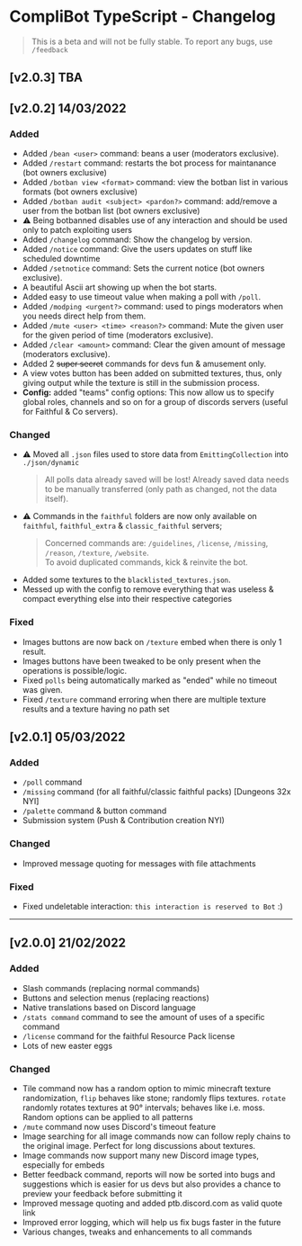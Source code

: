 # CompliBot TypeScript - Changelog
> This is a beta and will not be fully stable. To report any bugs, use `/feedback`

## [v2.0.3] TBA

## [v2.0.2] 14/03/2022

### Added
- Added `/bean <user>` command: beans a user (moderators exclusive).
- Added `/restart` command: restarts the bot process for maintanance (bot owners exclusive) 
- Added `/botban view <format>` command: view the botban list in various formats (bot owners exclusive)
- Added `/botban audit <subject> <pardon?>` command: add/remove a user from the botban list (bot owners exclusive)
- ⚠️ Being botbanned disables use of any interaction and should be used only to patch exploiting users
- Added `/changelog` command: Show the changelog by version.
- Added `/notice` command: Give the users updates on stuff like scheduled downtime
- Added `/setnotice` command: Sets the current notice (bot owners exclusive).
- A beautiful Ascii art showing up when the bot starts.
- Added easy to use timeout value when making a poll with `/poll`.
- Added `/modping <urgent?>` command: used to pings moderators when you needs direct help from them.
- Added `/mute <user> <time> <reason?>` command: Mute the given user for the given period of time (moderators exclusive).
- Added `/clear <amount>` command: Clear the given amount of message (moderators exclusive).
- Added 2 ~~super secret~~ commands for devs fun & amusement only.
- A view votes button has been added on submitted textures, thus, only giving output while the texture is still in the submission process.
- **Config:** added "teams" config options: This now allow us to specify global roles, channels and so on for a group of discords servers (useful for Faithful & Co servers).

### Changed
- ⚠️ Moved all `.json` files used to store data from `EmittingCollection` into `./json/dynamic`
  > All polls data already saved will be lost! Already saved data needs to be manually transferred (only path as changed, not the data itself).
- ⚠️ Commands in the `faithful` folders are now only available on `faithful`, `faithful_extra` & `classic_faithful` servers;  
  > Concerned commands are: `/guidelines`, `/license`, `/missing`, `/reason`, `/texture`, `/website`.  
  > To avoid duplicated commands, kick & reinvite the bot.
- Added some textures to the `blacklisted_textures.json`.
- Messed up with the config to remove everything that was useless & compact everything else into their respective categories

### Fixed
- Images buttons are now back on `/texture` embed when there is only 1 result.
- Images buttons have been tweaked to be only present when the operations is possible/logic.
- Fixed `polls` being automatically marked as "ended" while no timeout was given.
- Fixed `/texture` command erroring when there are multiple texture results and a texture having no path set

## [v2.0.1] 05/03/2022

### Added
- `/poll` command
- `/missing` command (for all faithful/classic faithful packs) [Dungeons 32x NYI]
- `/palette` command & button command
- Submission system (Push & Contribution creation NYI)

### Changed
- Improved message quoting for messages with file attachments

### Fixed
- Fixed undeletable interaction: `this interaction is reserved to Bot` :)

---
## [v2.0.0] 21/02/2022

### Added

- Slash commands (replacing normal commands)
- Buttons and selection menus (replacing reactions)
- Native translations based on Discord language
- `/stats command` command to see the amount of uses of a specific command
- `/license` command for the faithful Resource Pack license
- Lots of new easter eggs

### Changed

- Tile command now has a random option to mimic minecraft texture randomization,
`flip` behaves like stone; randomly flips textures. `rotate`
randomly rotates textures at 90° intervals; behaves like i.e. moss.
Random options can be applied to all patterns
- `/mute` command now uses Discord's timeout feature
- Image searching for all image commands now can follow reply chains to the original image. Perfect for long discussions about textures.
- Image commands now support many new Discord image types, especially for embeds
- Better feedback command, reports will now be sorted into bugs and suggestions which is easier for us devs but also provides a chance to preview your feedback before submitting it
- Improved message quoting and added ptb.discord.com as valid quote link
- Improved error logging, which will help us fix bugs faster in the future
- Various changes, tweaks and enhancements to all commands
